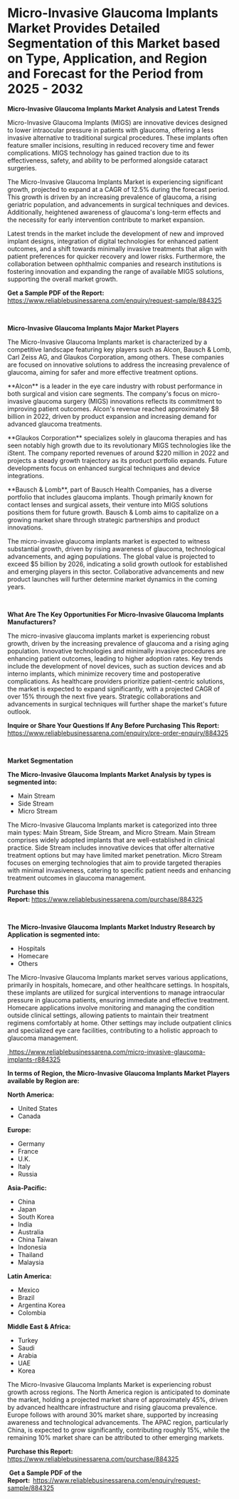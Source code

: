 <p><h1>Micro-Invasive Glaucoma Implants Market Provides Detailed Segmentation of this Market based on Type, Application, and Region and Forecast for the Period from 2025 - 2032</h1></p><p><strong>Micro-Invasive Glaucoma Implants Market Analysis and Latest Trends</strong></p>
<p><p>Micro-Invasive Glaucoma Implants (MIGS) are innovative devices designed to lower intraocular pressure in patients with glaucoma, offering a less invasive alternative to traditional surgical procedures. These implants often feature smaller incisions, resulting in reduced recovery time and fewer complications. MIGS technology has gained traction due to its effectiveness, safety, and ability to be performed alongside cataract surgeries.</p><p>The Micro-Invasive Glaucoma Implants Market is experiencing significant growth, projected to expand at a CAGR of 12.5% during the forecast period. This growth is driven by an increasing prevalence of glaucoma, a rising geriatric population, and advancements in surgical techniques and devices. Additionally, heightened awareness of glaucoma's long-term effects and the necessity for early intervention contribute to market expansion.</p><p>Latest trends in the market include the development of new and improved implant designs, integration of digital technologies for enhanced patient outcomes, and a shift towards minimally invasive treatments that align with patient preferences for quicker recovery and lower risks. Furthermore, the collaboration between ophthalmic companies and research institutions is fostering innovation and expanding the range of available MIGS solutions, supporting the overall market growth.</p></p>
<p><strong>Get a Sample PDF of the Report:&nbsp;</strong> <a href="https://www.reliablebusinessarena.com/enquiry/request-sample/884325?utm_campaign=1841&utm_medium=2&utm_source=Github&utm_content=ia&utm_term=14042025&utm_id=micro-invasive-glaucoma-implants">https://www.reliablebusinessarena.com/enquiry/request-sample/884325</a></p>
<p>&nbsp;</p>
<p><strong>Micro-Invasive Glaucoma Implants Major Market Players</strong></p>
<p><p>The Micro-Invasive Glaucoma Implants market is characterized by a competitive landscape featuring key players such as Alcon, Bausch & Lomb, Carl Zeiss AG, and Glaukos Corporation, among others. These companies are focused on innovative solutions to address the increasing prevalence of glaucoma, aiming for safer and more effective treatment options.</p><p>**Alcon** is a leader in the eye care industry with robust performance in both surgical and vision care segments. The company's focus on micro-invasive glaucoma surgery (MIGS) innovations reflects its commitment to improving patient outcomes. Alcon's revenue reached approximately $8 billion in 2022, driven by product expansion and increasing demand for advanced glaucoma treatments.</p><p>**Glaukos Corporation** specializes solely in glaucoma therapies and has seen notably high growth due to its revolutionary MIGS technologies like the iStent. The company reported revenues of around $220 million in 2022 and projects a steady growth trajectory as its product portfolio expands. Future developments focus on enhanced surgical techniques and device integrations.</p><p>**Bausch & Lomb**, part of Bausch Health Companies, has a diverse portfolio that includes glaucoma implants. Though primarily known for contact lenses and surgical assets, their venture into MIGS solutions positions them for future growth. Bausch & Lomb aims to capitalize on a growing market share through strategic partnerships and product innovations.</p><p>The micro-invasive glaucoma implants market is expected to witness substantial growth, driven by rising awareness of glaucoma, technological advancements, and aging populations. The global value is projected to exceed $5 billion by 2026, indicating a solid growth outlook for established and emerging players in this sector. Collaborative advancements and new product launches will further determine market dynamics in the coming years.</p></p>
<p>&nbsp;</p>
<p><strong>What Are The Key Opportunities For Micro-Invasive Glaucoma Implants Manufacturers?</strong></p>
<p><p>The micro-invasive glaucoma implants market is experiencing robust growth, driven by the increasing prevalence of glaucoma and a rising aging population. Innovative technologies and minimally invasive procedures are enhancing patient outcomes, leading to higher adoption rates. Key trends include the development of novel devices, such as suction devices and ab interno implants, which minimize recovery time and postoperative complications. As healthcare providers prioritize patient-centric solutions, the market is expected to expand significantly, with a projected CAGR of over 15% through the next five years. Strategic collaborations and advancements in surgical techniques will further shape the market's future outlook.</p></p>
<p><strong>Inquire or Share Your Questions If Any Before Purchasing This Report:</strong> <a href="https://www.reliablebusinessarena.com/enquiry/pre-order-enquiry/884325?utm_campaign=1841&utm_medium=2&utm_source=Github&utm_content=ia&utm_term=14042025&utm_id=micro-invasive-glaucoma-implants">https://www.reliablebusinessarena.com/enquiry/pre-order-enquiry/884325</a></p>
<p>&nbsp;</p>
<p><strong>Market Segmentation</strong></p>
<p><strong>The Micro-Invasive Glaucoma Implants Market Analysis by types is segmented into:</strong></p>
<p><ul><li>Main Stream</li><li>Side Stream</li><li>Micro Stream</li></ul></p>
<p><p>The Micro-Invasive Glaucoma Implants market is categorized into three main types: Main Stream, Side Stream, and Micro Stream. Main Stream comprises widely adopted implants that are well-established in clinical practice. Side Stream includes innovative devices that offer alternative treatment options but may have limited market penetration. Micro Stream focuses on emerging technologies that aim to provide targeted therapies with minimal invasiveness, catering to specific patient needs and enhancing treatment outcomes in glaucoma management.</p></p>
<p><strong>Purchase this Report:&nbsp;</strong><a href="https://www.reliablebusinessarena.com/purchase/884325?utm_campaign=1841&utm_medium=2&utm_source=Github&utm_content=ia&utm_term=14042025&utm_id=micro-invasive-glaucoma-implants">https://www.reliablebusinessarena.com/purchase/884325</a></p>
<p>&nbsp;</p>
<p><strong>The Micro-Invasive Glaucoma Implants Market Industry Research by Application is segmented into:</strong></p>
<p><ul><li>Hospitals</li><li>Homecare</li><li>Others</li></ul></p>
<p><p>The Micro-Invasive Glaucoma Implants market serves various applications, primarily in hospitals, homecare, and other healthcare settings. In hospitals, these implants are utilized for surgical interventions to manage intraocular pressure in glaucoma patients, ensuring immediate and effective treatment. Homecare applications involve monitoring and managing the condition outside clinical settings, allowing patients to maintain their treatment regimens comfortably at home. Other settings may include outpatient clinics and specialized eye care facilities, contributing to a holistic approach to glaucoma management.</p></p>
<p><a href="https://www.reliablebusinessarena.com/micro-invasive-glaucoma-implants-r884325?utm_campaign=1841&utm_medium=2&utm_source=Github&utm_content=ia&utm_term=14042025&utm_id=micro-invasive-glaucoma-implants">&nbsp;https://www.reliablebusinessarena.com/micro-invasive-glaucoma-implants-r884325</a></p>
<p><strong>In terms of Region, the Micro-Invasive Glaucoma Implants Market Players available by Region are:</strong></p>
<p>
    <p> <strong> North America: </strong>
        <ul>
            <li>United States</li>
            <li>Canada</li>
        </ul>
        </p> 
    <p> <strong> Europe: </strong>
        <ul>
            <li>Germany</li>
            <li>France</li>
            <li>U.K.</li>
            <li>Italy</li>
            <li>Russia</li>
        </ul>
        </p> 
    <p> <strong> Asia-Pacific: </strong>
        <ul>
            <li>China</li>
            <li>Japan</li>
            <li>South Korea</li>
            <li>India</li>
            <li>Australia</li>
            <li>China Taiwan</li>
            <li>Indonesia</li>
            <li>Thailand</li>
            <li>Malaysia</li>
        </ul>
        </p> 
    <p> <strong> Latin America: </strong>
        <ul>
            <li>Mexico</li>
            <li>Brazil</li>
            <li>Argentina Korea</li>
            <li>Colombia</li>
        </ul>
        </p> 
    <p> <strong> Middle East & Africa: </strong>
        <ul>
            <li>Turkey</li>
            <li>Saudi</li>
            <li>Arabia</li>
            <li>UAE</li>
            <li>Korea</li>
        </ul>
    </p>
    </p>
<p><p>The Micro-Invasive Glaucoma Implants Market is experiencing robust growth across regions. The North America region is anticipated to dominate the market, holding a projected market share of approximately 45%, driven by advanced healthcare infrastructure and rising glaucoma prevalence. Europe follows with around 30% market share, supported by increasing awareness and technological advancements. The APAC region, particularly China, is expected to grow significantly, contributing roughly 15%, while the remaining 10% market share can be attributed to other emerging markets.</p></p>
<p><strong>Purchase this Report: </strong><a href="https://www.reliablebusinessarena.com/purchase/884325?utm_campaign=1841&utm_medium=2&utm_source=Github&utm_content=ia&utm_term=14042025&utm_id=micro-invasive-glaucoma-implants">https://www.reliablebusinessarena.com/purchase/884325</a></p>
<p>&nbsp;<strong>Get a Sample PDF of the Report:&nbsp;&nbsp;</strong><a href="https://www.reliablebusinessarena.com/enquiry/request-sample/884325?utm_campaign=1841&utm_medium=2&utm_source=Github&utm_content=ia&utm_term=14042025&utm_id=micro-invasive-glaucoma-implants">https://www.reliablebusinessarena.com/enquiry/request-sample/884325</a></p>
<p><strong></strong></p>
<p><p></p><p></p><p></p></p>